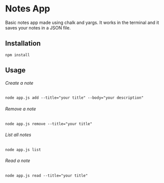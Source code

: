 # Notes App
Basic notes app made using chalk and yargs. It works in the terminal and it saves your notes in a JSON file.

## Installation
```
npm install
```

## Usage
###### Create a note
```
node app.js add --title="your title" --body="your description"
```
###### Remove a note
```
node app.js remove --title="your title"
```

###### List all notes
```
node app.js list
```

###### Read a note
```
node app.js read --title="your title"
```
